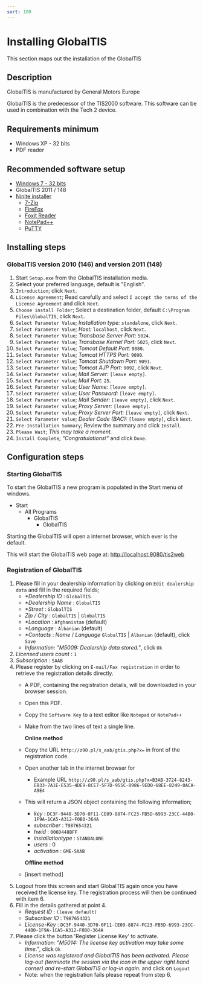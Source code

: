 ```yaml
---
sort: 100
---
```

# Installing GlobalTIS

This section maps out the installation of the GlobalTIS 

## Description

GlobalTIS is manufactured by General Motors Europe

GlobalTIS is the predecessor of the TIS2000 software. This software can be used in combination with the Tech 2 device.

## Requirements minimum

* Windows XP - 32 bits
* PDF reader

## Recommended software setup

* [Windows 7 - 32 bits](https://github.com/berrydejager/tech2wiki.com/tree/5c6126543ffdd2a7aa2e748039ff9df1a6bb3d31/www.microsoft.com)
* GlobalTIS 2011 / 148
* [Ninite installer](https://ninite.com/)
  * [7-Zip](https://www.7-zip.org/)
  * [FireFox](https://www.mozilla.org/firefox/)
  * [Foxit Reader](https://www.foxitsoftware.com/pdf-reader/)
  * [NotePad++](https://notepad-plus-plus.org/)
  * [PuTTY](https://www.putty.org/)

## Installing steps

### GlobalTIS version 2010 \(146\) and version 2011 \(148\)

1. Start `Setup.exe` from the GlobalTIS installation media.
2. Select your preferred language, default is "English".
3. `Introduction`; click `Next`.
4. `License Agreement`; Read carefully and select `I accept the terms of the License Agreement` and click `Next`.
5. `Choose install Folder`; Select a destination folder, default `C:\Program Files\GlobalTIS`, click `Next`.
6. `Select Parameter Value`; _Installation type:_ `standalone`, click `Next`.
7. `Select Parameter Value`; _Host:_ `localhost`, click `Next`.
8. `Select Parameter Value`; _Transbase Server Port:_ `5024`.
9. `Select Parameter Value`; _Transbase Kernel Port:_ `5025`, click `Next`.
10. `Select Parameter Value`; _Tomcat Default Port:_ `9080`.
11. `Select Parameter Value`; _Tomcat HTTPS Port:_ `9090`.
12. `Select Parameter Value`; _Tomcat Shutdown Port:_ `9091`.
13. `Select Parameter Value`; _Tomcat AJP Port:_ `9092`, click `Next`.
14. `Select Parameter value`; _Mail Server:_ `[leave empty]`.
15. `Select Parameter value`; _Mail Port:_ `25`.
16. `Select Parameter value`; _User Name:_ `[leave empty]`.
17. `Select Parameter value`; _User Password:_ `[leave empty]`.
18. `Select Parameter value`; _Mail Sender:_ `[leave empty]`, click `Next`.
19. `Select Parameter value`; _Proxy Server:_ `[leave empty]`.
20. `Select Parameter value`; _Proxy Server Port:_ `[leave empty]`, click `Next`.
21. `Select Parameter value`; _Dealer Code \(BAC\):_ `[leave empty]`, click `Next`.
22. `Pre-Installation Summary`; Review the summary and click `Install`.
23. `Please Wait`; _This may take a moment._
24. `Install Complete`; _"Congratulations!"_ and click `Done`.

## Configuration steps

### Starting GlobalTIS

To start the GlobalTIS a new program is populated in the Start menu of windows.

* Start
  * All Programs
    * GlobalTIS
      * GlobalTIS

Starting the GlobalTIS will open a internet browser, which ever is the default.

This will start the GlobalTIS web page at: [http://localhost:9080/tis2web](http://localhost:9080/tis2web)

### Registration of GlobalTIS

1. Please fill in your dealership information by clicking on `Edit dealership data` and fill in the required fields;
   * _\*Dealership ID_ : `GlobalTIS`
   * _\*Dealership Name_ : `GlobalTIS`
   * _\*Street_ : `GlobalTIS`
   * _Zip / City_ : `GlobalTIS` \| `GlobalTIS`
   * _\*Location_ : `Afghanistan` \(default\)
   * _\*Language_ : `Albanian` \(default\)
   * _\*Contacts_ : _Name_ / _Language_ `GlobalTIS` \| `Albanian` \(default\), click `Save`
   * _Information: "M5009: Dealership data stored."_, click `Ok`
2. _Licensed users count_ : `1`
3. _Subscription_ : `SAAB`
4. Please register by clicking on `E-mail/Fax registration` in order to retrieve the registration details directly.
   * A PDF, containing the registration details, will be downloaded in your browser session.
   * Open this PDF.
   * Copy the `Software Key` to a text editor like `Notepad` or `NotePad++`
   * Make from the two lines of text a single line.

     **Online method**

   * Copy the URL `http://z90.pl/s_aab/gtis.php?x=` in front of the registration code.
   * Open another tab in the internet browser for 
     * Example URL `http://z90.pl/s_aab/gtis.php?x=B3AB-3724-8243-EB33-7A1E-E535-4DE9-8CE7-5F7D-955C-8986-9ED0-68EE-8249-0ACA-A9E4` 
   * This will return a JSON object containing the following information;

     * _key_ : `DC3F-9440-3D70-0F11-CE09-8874-FC23-FB5D-6993-23CC-44B0-1F9A-1CA5-A312-F0B0-364A`
     * _subscriber_ : `T987654321`
     * _hwid_ : `006D448BFF`
     * _installationtype_ : `STANDALONE`
     * _users_ : 0
     * _activation_ : `GME-SAAB`

     **Offline method**

   * \[insert method\]
5. Logout from this screen and start GlobalTIS again once you have received the license key. The registration process will then be continued with item 6.
6. Fill in the details gathered at point 4.
   * _Request ID_ : `(leave default)`
   * _Subscriber ID_ : `T987654321`
   * _License-Key_ : `DC3F-9440-3D70-0F11-CE09-8874-FC23-FB5D-6993-23CC-44B0-1F9A-1CA5-A312-F0B0-364A`
7. Please click the button 'Register License Key' to activate.
   * _Information: "M5014: The license key activation may take some time."_, click `Ok`
   * _License was registered and GlobalTIS has been activated. Please log-out \(terminate the session via the icon in the upper right hand corner\) and re-start GlobalTIS or log-in again._ and click on `Logout`
   * Note: when the registration fails please repeat from step 6.

